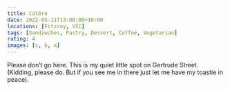 ```yaml
---
title: Calēre
date: 2022-05-11T13:00:00+10:00
locations: [Fitzroy, VIC]
tags: [Sandiwches, Pastry, Dessert, Coffee, Vegetarian]
rating: 4
images: [c, b, a]
---
```


Please don’t go here. This is my quiet little spot on Gertrude Street. (Kidding, please do. But if you see me in there just let me have my toastie in peace). 
